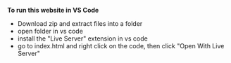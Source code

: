 **To run this website in VS Code**
- Download zip and extract files into a folder
- open folder in vs code
- install the "Live Server" extension in vs code
- go to index.html and right click on the code, then click "Open With Live Server"
